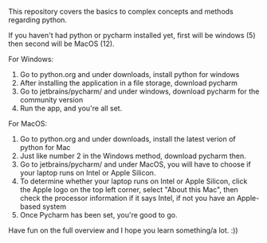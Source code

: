 This repository covers the basics to complex concepts and methods regarding python.

If you haven't had python or pycharm installed yet, first will be windows (5) then second will be MacOS (12).

For Windows:
1. Go to python.org and under downloads, install python for windows
2. After installing the application in a file storage, download pycharm
3. Go to jetbrains/pycharm/ and under windows, download pycharm for the community version
4. Run the app, and you're all set.


For MacOS:
1. Go to python.org and under downloads, install the latest verion of python for Mac
2. Just like number 2 in the Windows method, download pycharm then.
3. Go to jetbrains/pycharm/ and under MacOS, you will have to choose if your laptop runs on Intel or Apple Silicon.
4. To determine whether your laptop runs on Intel or Apple Silicon, click the Apple logo on the top left corner, select "About this Mac", then check the processor
   information if it says Intel, if not you have an Apple-based system
5. Once Pycharm has been set, you're good to go.


Have fun on the full overview and I hope you learn something/a lot. :))
